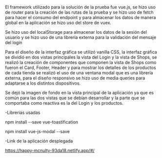 El framework utilizado para la solución de la prueba fue vue.js, se hizo uso de router para la creación de las rutas de la prueba y se hizo uso de fetch para hacer el consumo del endpoint y para almacenar los datos de manera global en la aplicación se hizo uso del store de vuex.

Se hizo uso del localStorage para almacenar los datos de la sesión del usuario y se hizo uso de una libreria externa para la validación del mensaje del login 

Para el diseño de la interfaz gráfica se utilizó vanilla CSS, la interfaz gráfica se dividió en dos vistas principales la vista del Login y la vista de Shops, se realizó la creación de componentes que componen la vista de Shops como fueron el Card, Footer, Header y para mostrar los detalles de los productos de cada tienda se realizó el uso de una ventana modal que es una librería externa, para el diseño responsivo se hizo uso de media queries para adaptarse a los distintos dispositivos. 

Se dejó la imagen de fondo en la vista principal de la aplicación ya que es común para las dos vistas que se debían desarrollar y la parte que se comportaba como reactiva es la del Login y los productos.

-Librerias usadas 

npm install --save vue-toastification

npm install vue-js-modal --save

-Link de la aplicación desplegada 

https://happy-mcnulty-93da18.netlify.app/#/


